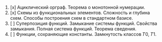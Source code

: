 1. [x] Ациклический орграф. Теорема о монотонной нумерации.
2. [x] Схемы из функциональных элементов. Сложность и глубина схем. Способы построения схем в стандартном базисе.
3. [ ] Суперпозиция функций. Замыкание системы функций. Свойства замыкания. Полная система функций. Теорема сведения.
4. [ ] Функции, сохраняющие константы. Замкнутость классов 𝑇0, 𝑇1.